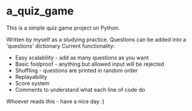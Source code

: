 # a_quiz_game

This is a simple quiz game project on Python.

Written by myself as a studying practice.
Questions can be added into a 'questions' dictionary
Current functionality:
- Easy scalability - add as many questions as you want
- Basic foolproof - anything but allowed input will be rejected
- Shuffling - questions are printed in random order
- Replayability
- Score system
- Comments to understand what each line of code do

Whoever reads this - have a nice day :)
